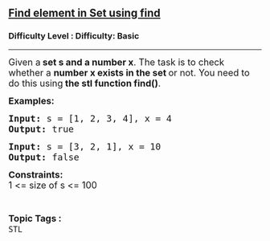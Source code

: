 <h2><a href="https://www.geeksforgeeks.org/problems/find-element-in-set-using-find/1?page=1&difficulty=Basic,Easy&status=unsolved,attempted&sortBy=accuracy">Find element in Set using find</a></h2><h3>Difficulty Level : Difficulty: Basic</h3><hr><div class="problems_problem_content__Xm_eO"><p><span style="font-size: 18px;">Given a<strong>&nbsp;set s and a number x</strong>. The task is to check whether a&nbsp;<strong>number x exists in the set&nbsp;</strong>or not. You need to do this using<strong>&nbsp;the stl function find()</strong>.</span></p>
<p><strong><span style="font-size: 18px;">Examples:</span></strong></p>
<pre><strong><span style="font-size: 18px;">Input:&nbsp;</span></strong><span style="font-size: 18px;">s = [1, 2, 3, 4], x = 4<br><strong>Output: </strong>true</span></pre>
<pre><strong><span style="font-size: 18px;">Input:</span></strong><span style="font-size: 18px;"> s = [3, 2, 1], x = 10<br><strong>Output:&nbsp;</strong>false</span></pre>
<p><strong style="font-size: 18px;">Constraints:</strong><br style="font-size: 18px;"><span style="font-size: 18px;">1 &lt;= size of s</span><span style="font-size: 18px;">&nbsp;&lt;= 100</span></p></div><br><p><span style=font-size:18px><strong>Topic Tags : </strong><br><code>STL</code>&nbsp;